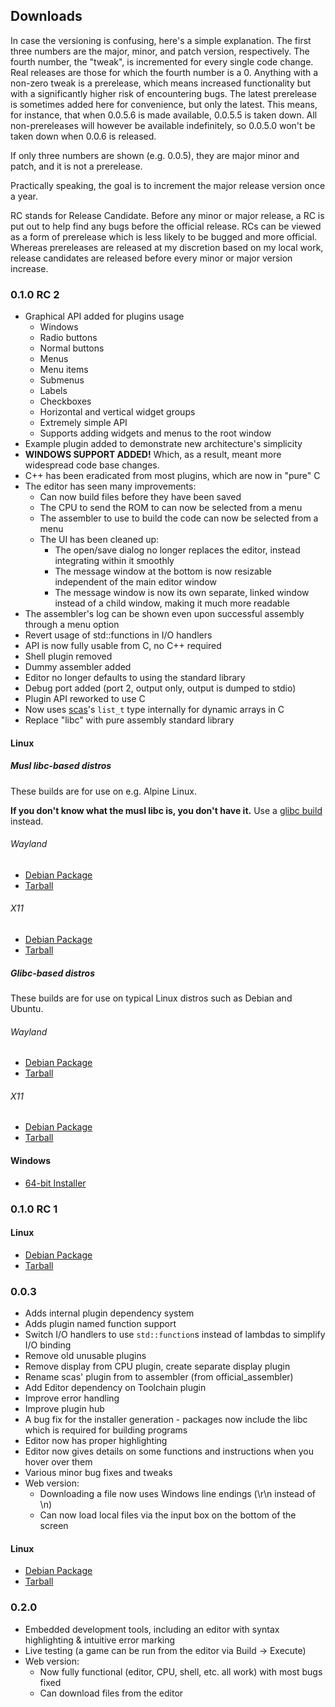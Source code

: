 ## Downloads

In case the versioning is confusing, here's a simple explanation. The first
three numbers are the major, minor, and patch version, respectively. The fourth
number, the "tweak", is incremented for every single code change. Real releases
are those for which the fourth number is a 0. Anything with a non-zero tweak is
a prerelease, which means increased functionality but with a significantly
higher risk of encountering bugs. The latest prerelease is sometimes added here
for convenience, but only the latest. This means, for instance, that when 
0.0.5.6 is made available, 0.0.5.5 is taken down. All non-prereleases will
however be available indefinitely, so 0.0.5.0 won't be taken down when 0.0.6 is
released.

If only three numbers are shown (e.g. 0.0.5), they are major minor and patch,
and it is not a prerelease.

Practically speaking, the goal is to increment the major release version once a
year.

RC stands for Release Candidate. Before any minor or major release, a RC is put
out to help find any bugs before the official release. RCs can be viewed as a
form of prerelease which is less likely to be bugged and more official. Whereas
prereleases are released at my discretion based on my local work, release
candidates are released before every minor or major version increase.

### 0.1.0 RC 2

* Graphical API added for plugins usage
	* Windows
	* Radio buttons
	* Normal buttons
	* Menus
	* Menu items
	* Submenus
	* Labels
	* Checkboxes
	* Horizontal and vertical widget groups
	* Extremely simple API
	* Supports adding widgets and menus to the root window
* Example plugin added to demonstrate new architecture's simplicity
* **WINDOWS SUPPORT ADDED!** Which, as a result, meant more widespread code base changes.
* C++ has been eradicated from most plugins, which are now in "pure" C
* The editor has seen many improvements:
	* Can now build files before they have been saved
	* The CPU to send the ROM to can now be selected from a menu
	* The assembler to use to build the code can now be selected from a menu
	* The UI has been cleaned up:
		* The open/save dialog no longer replaces the editor, instead integrating within it smoothly
		* The message window at the bottom is now resizable independent of the main editor window
		* The message window is now its own separate, linked window instead of a child window, making it much more readable
* The assembler's log can be shown even upon successful assembly through a menu option
* Revert usage of std::functions in I/O handlers
* API is now fully usable from C, no C++ required
* Shell plugin removed
* Dummy assembler added
* Editor no longer defaults to using the standard library
* Debug port added (port 2, output only, output is dumped to stdio)
* Plugin API reworked to use C
* Now uses [scas](https://github.com/knightos/scas)'s `list_t` type internally
for dynamic arrays in C
* Replace "libc" with pure assembly standard library

#### Linux

##### Musl libc-based distros

These builds are for use on e.g. Alpine Linux.

**If you don't know what the musl libc is, you don't have it.** Use a
[glibc build](#glibc) instead.

###### Wayland

* [Debian Package](https://github.com/Zany80/Zany80/releases/download/v0.1.0-rc2/Zany80-0.1.0.0-RC2-musl-Wayland.deb)
* [Tarball](https://github.com/Zany80/Zany80/releases/download/v0.1.0-rc2/Zany80-0.1.0.0-RC2-musl-Wayland.tar.gz)

###### X11

* [Debian Package](https://github.com/Zany80/Zany80/releases/download/v0.1.0-rc2/Zany80-0.1.0.0-RC2-musl-OpenGL.deb)
* [Tarball](https://github.com/Zany80/Zany80/releases/download/v0.1.0-rc2/Zany80-0.1.0.0-RC2-musl-OpenGL.tar.gz)

##### Glibc-based distros

<div id="glibc"/>

These builds are for use on typical Linux distros such as Debian and Ubuntu.

###### Wayland

* [Debian Package](https://github.com/Zany80/Zany80/releases/download/v0.1.0-rc2/Zany80-0.1.0.0-RC2-glibc-Wayland.deb)
* [Tarball](https://github.com/Zany80/Zany80/releases/download/v0.1.0-rc2/Zany80-0.1.0.0-RC2-glibc-Wayland.tar.gz)

###### X11

* [Debian Package](https://github.com/Zany80/Zany80/releases/download/v0.1.0-rc2/Zany80-0.1.0.0-RC2-glibc-OpenGL.deb)
* [Tarball](https://github.com/Zany80/Zany80/releases/download/v0.1.0-rc2/Zany80-0.1.0.0-RC2-glibc-OpenGL.tar.gz)

#### Windows

* [64-bit Installer](https://github.com/Zany80/Zany80/releases/download/v0.1.0-rc2/Zany80-0.1.0.0-RC2.exe)

### 0.1.0 RC 1

#### Linux

* [Debian Package](https://github.com/Zany80/Zany80/releases/download/v0.1.0-rc1/Zany80.0.1.0.Release.Candidate.1.deb)
* [Tarball](https://github.com/Zany80/Zany80/releases/download/v0.1.0-rc1/Zany80.0.1.0.Release.Candidate.1.tar.gz)

### 0.0.3

* Adds internal plugin dependency system
* Adds plugin named function support
* Switch I/O handlers to use <code>std::function</code>s instead of lambdas to simplify I/O binding
* Remove old unusable plugins
* Remove display from CPU plugin, create separate display plugin
* Rename scas' plugin from to assembler (from official_assembler)
* Add Editor dependency on Toolchain plugin
* Improve error handling
* Improve plugin hub
* A bug fix for the installer generation - packages now include the libc which is required for building programs
* Editor now has proper highlighting
* Editor now gives details on some functions and instructions when you hover over them
* Various minor bug fixes and tweaks
* Web version:
	* Downloading a file now uses Windows line endings (\r\n instead of \n)
	* Can now load local files via the input box on the bottom of the screen

#### Linux

* [Debian Package](https://github.com/Zany80/Zany80/releases/download/0.0.3.0-61cffae/Zany80-0.0.3.0-Linux.deb)
* [Tarball](https://github.com/Zany80/Zany80/releases/download/0.0.3.0-61cffae/Zany80-0.0.3.0-Linux.tar.gz)

### 0.2.0

* Embedded development tools, including an editor with syntax highlighting & intuitive error marking
* Live testing (a game can be run from the editor via Build -> Execute)
* Web version:
	* Now fully functional (editor, CPU, shell, etc. all work) with most bugs fixed
	* Can download files from the editor

